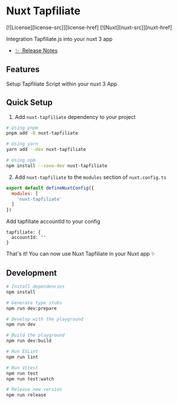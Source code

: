 # Nuxt Tapfiliate

[![License][license-src]][license-href]
[![Nuxt][nuxt-src]][nuxt-href]

Integration Tapfiliate.js into your nuxt 3 app

- [✨ &nbsp;Release Notes](/CHANGELOG.md)

## Features

Setup Tapfiliate Script within your nuxt 3 App

## Quick Setup

1. Add `nuxt-tapfiliate` dependency to your project

```bash
# Using pnpm
pnpm add -D nuxt-tapfiliate

# Using yarn
yarn add --dev nuxt-tapfiliate

# Using npm
npm install --save-dev nuxt-tapfiliate
```

2. Add `nuxt-tapfiliate` to the `modules` section of `nuxt.config.ts`

```js
export default defineNuxtConfig({
  modules: [
    'nuxt-tapfiliate'
  ]
})
```

Add tapfiliate accountId to your config

```
tapfiliate: {
  accountId: ''
}
```

That's it! You can now use Nuxt Tapfiliate in your Nuxt app ✨

## Development

```bash
# Install dependencies
npm install

# Generate type stubs
npm run dev:prepare

# Develop with the playground
npm run dev

# Build the playground
npm run dev:build

# Run ESLint
npm run lint

# Run Vitest
npm run test
npm run test:watch

# Release new version
npm run release
```


